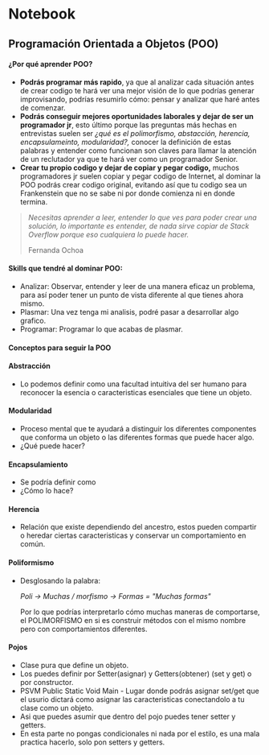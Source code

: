# Notebook

## Programación Orientada a Objetos (POO)

#### ¿Por qué aprender POO?

* **Podrás  programar más rapido**, ya que al analizar cada situación antes de crear codigo te hará ver una mejor visión de lo que podrías generar improvisando, podrías resumirlo cómo: pensar y analizar que haré antes de comenzar.
* **Podrás conseguir mejores oportunidades laborales y dejar de ser un programador jr**, esto último porque las preguntas más hechas en entrevistas suelen ser *¿qué es el polimorfismo, abstacción, herencia, encapsulameinto, modularidad?,* conocer la definición de estas palabras y entender como funcionan son claves para llamar la atención de un reclutador ya que te hará ver como un programador Senior.
* **Crear tu propio codigo y dejar de copiar y pegar codigo,** muchos programadores jr suelen copiar y pegar codigo de Internet, al dominar la POO podrás crear codigo original, evitando así que tu codigo sea un Frankenstein que no se sabe ni por donde comienza ni en donde termina.

> *Necesitas aprender a leer, entender lo que ves para poder crear una solución, lo importante es entender, de nada sirve copiar de Stack Overflow porque eso cualquiera lo puede hacer.*
>
> Fernanda Ochoa

#### Skills que tendré al dominar POO:

* Analizar: Observar, entender y leer de una manera eficaz un problema, para así poder tener un punto de vista diferente al que tienes ahora mismo.
* Plasmar: Una vez tenga mi analisis, podré pasar a desarrollar algo grafico.
* Programar: Programar lo que acabas de plasmar.

#### Conceptos para seguir la POO

#### Abstracción

* Lo podemos definir como una facultad intuitiva del ser humano para reconocer la esencia o caracteristicas esenciales que tiene un objeto.

#### Modularidad

* Proceso mental que te ayudará a distinguir los diferentes componentes que conforma un objeto o las diferentes formas que puede hacer algo.
* ¿Qué puede hacer?

#### Encapsulamiento

* Se podría definir como
* ¿Cómo lo hace?

#### Herencia

* Relación que existe dependiendo del ancestro, estos pueden compartir o heredar ciertas caracteristicas y conservar un comportamiento en común.

#### Poliformismo

* Desglosando la palabra:

  *Poli -> Muchas / morfismo -> Formas  = "Muchas formas"*

  Por lo que podrías interpretarlo cómo muchas maneras de comportarse, el POLIMORFISMO en si es construir métodos con el mismo nombre pero con comportamientos diferentes.

#### Pojos

* Clase pura que define un objeto.
* Los puedes definir por Setter(asignar) y Getters(obtener) (set y get) o por constructor.
* PSVM Public Static Void Main - Lugar donde podrás asignar set/get que el usurio dictará como asignar las caracteristicas conectandolo a tu clase como un objeto.
* Asi que puedes asumir que dentro del pojo puedes tener setter y getters.
* En esta parte no pongas condicionales ni nada por el estilo, es una mala practica hacerlo, solo pon setters y getters.
